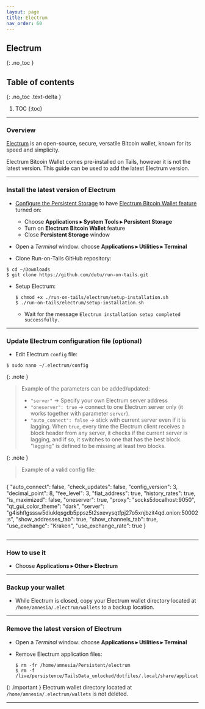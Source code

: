 ```yaml
---
layout: page
title: Electrum
nav_order: 60
---
```


## Electrum
{: .no_toc }

## Table of contents
{: .no_toc .text-delta }

1. TOC
{:toc}


---
### Overview

[Electrum] is an open-source, secure, versatile Bitcoin wallet, known for its speed and simplicity. 

Electrum Bitcoin Wallet comes pre-installed on Tails, however it is not the latest version. This guide can be used to add the latest Electrum version.


---
### Install the latest version of Electrum

* [Configure the Persistent Storage] to have [Electrum Bitcoin Wallet feature] turned on:
  * Choose **Applications ▸ System Tools ▸ Persistent Storage**
  * Turn on **Electrum Bitcoin Wallet** feature
  * Close **Persistent Storage** window


* Open a _Terminal_ window:  choose **Applications ▸ Utilities ▸ Terminal**


* Clone Run-on-Tails GitHub repository:
```shell
$ cd ~/Downloads
$ git clone https://github.com/dutu/run-on-tails.git
```


* Setup Electrum:
  ```shell
  $ chmod +x ./run-on-tails/electrum/setup-installation.sh 
  $ ./run-on-tails/electrum/setup-installation.sh 
  ```
  * Wait for the message `Electrum installation setup completed successfully.`

---
### Update Electrum configuration file (optional)

* Edit Electrum `config` file: 
```shell
$ sudo nano ~/.electrum/config
```


{: .note }
> Example of the parameters can be added/updated:
> * `"server"` -> Specify your own Electrum server address
> * `"oneserver": true`  -> connect to one Electrum server only (it works together with parameter `server`).
> * `"auto_connect": false` -> stick with current server even if it is lagging. When `true`, every time the Electrum client receives a block header from any server, it checks if the current server is lagging, and if so, it switches to one that has the best block. "lagging" is defined to be missing at least two blocks.


{: .note }
> Example of a valid config file:
> ```json
  {
    "auto_connect": false,
    "check_updates": false,
    "config_version": 3,
    "decimal_point": 8,
    "fee_level": 3,
    "fiat_address": true,
    "history_rates": true,
    "is_maximized": false,
    "oneserver": true,
    "proxy": "socks5:localhost:9050",
    "qt_gui_color_theme": "dark",
    "server": "g4ishflgsssw5diuklqsgdb5ppsz5t2sxevysqtfpj27o5xnjbzit4qd.onion:50002:s",
    "show_addresses_tab": true,
    "show_channels_tab": true,
    "use_exchange": "Kraken",
    "use_exchange_rate": true
  }
> ```
 

 ---
### How to use it

* Choose **Applications ▸ Other ▸ Electrum**


---
### Backup your wallet

* While Electrum is closed, copy your Electrum wallet directory located at `/home/amnesia/.electrum/wallets` to a backup location.


---
### Remove the latest version of Electrum

* Open a _Terminal_ window:  choose **Applications ▸ Utilities ▸ Terminal**


* Remove Electrum application files:
  ```shell
  $ rm -fr /home/amnesia/Persistent/electrum
  $ rm -f /live/persistence/TailsData_unlocked/dotfiles/.local/share/applications/electrum.desktop
  ```
  
{: .important }
Electrum wallet directory located at `/home/amnesia/.electrum/wallets` is not deleted.

---
[Electrum]: https://electrum.org/
[Configure the Persistent Storage]: https://tails.net/doc/persistent_storage/configure/index.en.html
[Electrum Bitcoin Wallet feature]: https://tails.net/doc/persistent_storage/configure/index.en.html#electrum
